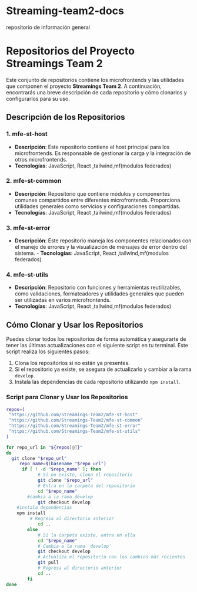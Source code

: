 # Streaming-team2-docs
repositorio de información general
# Repositorios del Proyecto Streamings Team 2

Este conjunto de repositorios contiene los microfrontends y las utilidades que componen el proyecto **Streamings Team 2**. A continuación, encontrarás una breve descripción de cada repositorio y cómo clonarlos y configurarlos para su uso.

## Descripción de los Repositorios

### 1. **mfe-st-host**
   - **Descripción**: Este repositorio contiene el host principal para los microfrontends. Es responsable de gestionar la carga y la integración de otros microfrontends.
   - **Tecnologías**: JavaScript, React ,tailwind,mf(modulos federados)

### 2. **mfe-st-common**
   - **Descripción**: Repositorio que contiene módulos y componentes comunes compartidos entre diferentes microfrontends. Proporciona utilidades generales como servicios y configuraciones compartidas.
  - **Tecnologías**: JavaScript, React ,tailwind,mf(modulos federados)

### 3. **mfe-st-error**
   - **Descripción**: Este repositorio maneja los componentes relacionados con el manejo de errores y la visualización de mensajes de error dentro del sistema.
    - **Tecnologías**: JavaScript, React ,tailwind,mf(modulos federados)


### 4. **mfe-st-utils**
   - **Descripción**: Repositorio con funciones y herramientas reutilizables, como validaciones, formateadores y utilidades generales que pueden ser utilizadas en varios microfrontends.
   - **Tecnologías**: JavaScript, React ,tailwind,mf(modulos federados)


## Cómo Clonar y Usar los Repositorios

Puedes clonar todos los repositorios de forma automática y asegurarte de tener las últimas actualizaciones con el siguiente script en tu terminal. Este script realiza los siguientes pasos:

1. Clona los repositorios si no están ya presentes.
2. Si el repositorio ya existe, se asegura de actualizarlo y cambiar a la rama `develop`.
3. Instala las dependencias de cada repositorio utilizando `npm install`.

### Script para Clonar y Usar los Repositorios

```bash
repos=(
 "https://github.com/Streamings-Team2/mfe-st-host"
 "https://github.com/Streamings-Team2/mfe-st-common"
 "https://github.com/Streamings-Team2/mfe-st-error"
 "https://github.com/Streamings-Team2/mfe-st-utils"
)

for repo_url in "${repos[@]}"
do
  git clone "$repo_url"
     repo_name=$(basename "$repo_url")
	  if [ ! -d "$repo_name" ]; then
            # Si no existe, clona el repositorio
            git clone "$repo_url"
            # Entra en la carpeta del repositorio
            cd "$repo_name"
	    #cambia a la rama develop 
            git checkout develop		
	#instala dependencias
	npm install
         # Regresa al directorio anterior
            cd ..
        else
            # Si la carpeta existe, entra en ella
            cd "$repo_name"
            # Cambia a la rama 'develop'
            git checkout develop
            # Actualiza el repositorio con los cambios más recientes
            git pull
            # Regresa al directorio anterior
            cd ..
        fi
done
